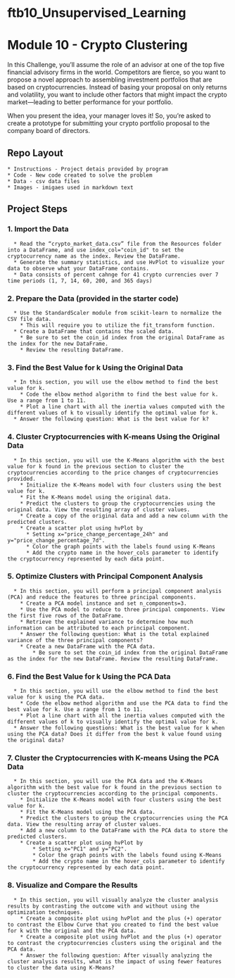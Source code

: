 # ftb10_Unsupervised_Learning


# Module 10 - Crypto Clustering  
In this Challenge, you’ll assume the role of an advisor at one of the top five financial advisory firms in the world. Competitors are fierce, so you want to propose a novel approach to assembling investment portfolios that are based on cryptocurrencies. Instead of basing your proposal on only returns and volatility, you want to include other factors that might impact the crypto market—leading to better performance for your portfolio.

When you present the idea, your manager loves it! So, you’re asked to create a prototype for submitting your crypto portfolio proposal to the company board of directors.

## Repo Layout
    * Instructions - Project detais provided by program
    * Code - New code created to solve the problem
    * Data - csv data files
    * Images - imigaes used in markdown text

## Project Steps
### 1. Import the Data  
      * Read the “crypto_market_data.csv” file from the Resources folder into a DataFrame, and use index_col="coin_id" to set the cryptocurrency name as the index. Review the DataFrame.
      * Generate the summary statistics, and use HvPlot to visualize your data to observe what your DataFrame contains.
      * Data consists of percent cahnge for 41 crypto currencies over 7 time periods (1, 7, 14, 60, 200, and 365 days)
  
### 2. Prepare the Data (provided in the starter code)  
      * Use the StandardScaler module from scikit-learn to normalize the CSV file data. 
        * This will require you to utilize the fit_transform function.
      * Create a DataFrame that contains the scaled data. 
        * Be sure to set the coin_id index from the original DataFrame as the index for the new DataFrame. 
        * Review the resulting DataFrame.
  
### 3. Find the Best Value for k Using the Original Data  
      * In this section, you will use the elbow method to find the best value for k.
        * Code the elbow method algorithm to find the best value for k. Use a range from 1 to 11.
        * Plot a line chart with all the inertia values computed with the different values of k to visually identify the optimal value for k.
      * Answer the following question: What is the best value for k?

### 4. Cluster Cryptocurrencies with K-means Using the Original Data  
      * In this section, you will use the K-Means algorithm with the best value for k found in the previous section to cluster the cryptocurrencies according to the price changes of cryptocurrencies provided.
        * Initialize the K-Means model with four clusters using the best value for k.
        * Fit the K-Means model using the original data.
        * Predict the clusters to group the cryptocurrencies using the original data. View the resulting array of cluster values.
        * Create a copy of the original data and add a new column with the predicted clusters.
        * Create a scatter plot using hvPlot by 
          * Setting x="price_change_percentage_24h" and y="price_change_percentage_7d". 
          * Color the graph points with the labels found using K-Means 
          * Add the crypto name in the hover_cols parameter to identify the cryptocurrency represented by each data point.

### 5. Optimize Clusters with Principal Component Analysis  
      * In this section, you will perform a principal component analysis (PCA) and reduce the features to three principal components.
        * Create a PCA model instance and set n_components=3.
        * Use the PCA model to reduce to three principal components. View the first five rows of the DataFrame.
        * Retrieve the explained variance to determine how much information can be attributed to each principal component.
        * Answer the following question: What is the total explained variance of the three principal components?
        * Create a new DataFrame with the PCA data. 
            * Be sure to set the coin_id index from the original DataFrame as the index for the new DataFrame. Review the resulting DataFrame.

### 6. Find the Best Value for k Using the PCA Data  
      * In this section, you will use the elbow method to find the best value for k using the PCA data.
        * Code the elbow method algorithm and use the PCA data to find the best value for k. Use a range from 1 to 11.
        * Plot a line chart with all the inertia values computed with the different values of k to visually identify the optimal value for k.
      * Answer the following questions: What is the best value for k when using the PCA data? Does it differ from the best k value found using the original data?

### 7. Cluster the Cryptocurrencies with K-means Using the PCA Data  
      * In this section, you will use the PCA data and the K-Means algorithm with the best value for k found in the previous section to cluster the cryptocurrencies according to the principal components.
        * Initialize the K-Means model with four clusters using the best value for k.
        * Fit the K-Means model using the PCA data.
        * Predict the clusters to group the cryptocurrencies using the PCA data. View the resulting array of cluster values.
        * Add a new column to the DataFrame with the PCA data to store the predicted clusters.
        * Create a scatter plot using hvPlot by 
            * Setting x="PC1" and y="PC2". 
            * Color the graph points with the labels found using K-Means 
            * Add the crypto name in the hover_cols parameter to identify the cryptocurrency represented by each data point.

### 8. Visualize and Compare the Results  
      * In this section, you will visually analyze the cluster analysis results by contrasting the outcome with and without using the optimization techniques.
        * Create a composite plot using hvPlot and the plus (+) operator to contrast the Elbow Curve that you created to find the best value for k with the original and the PCA data.
        * Create a composite plot using hvPlot and the plus (+) operator to contrast the cryptocurrencies clusters using the original and the PCA data.
        * Answer the following question: After visually analyzing the cluster analysis results, what is the impact of using fewer features to cluster the data using K-Means?
  
